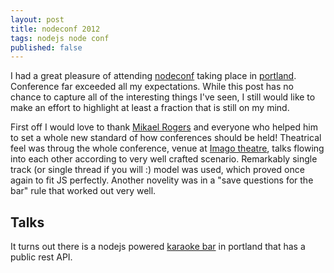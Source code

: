 ```yaml
---
layout: post
title: nodeconf 2012
tags: nodejs node conf
published: false
---
```

I had a great pleasure of attending [nodeconf][] taking place in [portland][]. Conference far exceeded all my expectations. While this post has no chance to capture all of the
interesting things I've seen, I still would like to make an effort to highlight at least
a fraction that is still on my mind.

First off I would love to thank [Mikael Rogers][] and everyone who helped him to set
a whole new standard of how conferences should be held! Theatrical feel was throug the
whole conference, venue at [Imago theatre][], talks flowing into each other according
to very well crafted scenario. Remarkably single track (or single thread if you will :) model was used, which proved once again to fit JS perfectly. Another novelity was in a
"save questions for the bar" rule that worked out very well.

## Talks

It turns out there is a nodejs powered [karaoke bar][Bar API] in portland that has a
public rest API. 




[nodeconf]:http://www.nodeconf.com/
[Portland]:https://maps.google.com/maps?q=portland&hl=en&sll=37.0625,-95.677068&sspn=37.273371,65.302734&t=v&hnear=Portland,+Multnomah,+Oregon&z=10
[Mikael Rogers]:http://www.mikealrogers.com/
[Imago theatre]:http://www.imagotheatre.com/theatre.html
[Bar API]:http://voiceboxpdx.com/api/v1/documentation